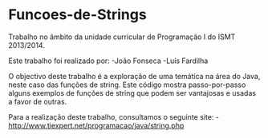 Funcoes-de-Strings
==================

Trabalho no âmbito da unidade curricular de Programação I do ISMT 2013/2014.

Este trabalho foi realizado por:
-João Fonseca
-Luís Fardilha

O objectivo deste trabalho é a exploração de uma temática na área do Java, neste caso das funções de string. Este 
código mostra passo-por-passo alguns exemplos de funções de string que podem ser vantajosas e usadas a favor de outras.

Para a realização deste trabalho, consultamos o seguinte site:
-http://www.tiexpert.net/programacao/java/string.php

